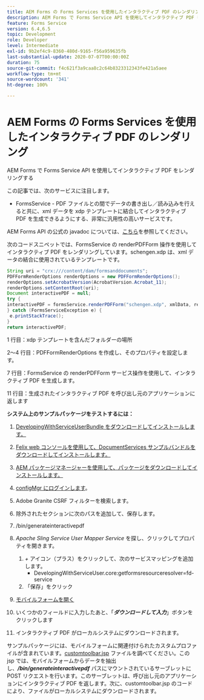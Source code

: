 ```yaml
---
title: AEM Forms の Forms Services を使用したインタラクティブ PDF のレンダリング
description: AEM Forms で Forms Service API を使用してインタラクティブ PDF をレンダリングする
feature: Forms Service
version: 6.4,6.5
topic: Development
role: Developer
level: Intermediate
exl-id: 9b2ef4c9-8360-480d-9165-f56a959635fb
last-substantial-update: 2020-07-07T00:00:00Z
duration: 75
source-git-commit: f4c621f3a9caa8c2c64b8323312343fe421a5aee
workflow-type: tm+mt
source-wordcount: '341'
ht-degree: 100%

---
```


# AEM Forms の Forms Services を使用したインタラクティブ PDF のレンダリング

AEM Forms で Forms Service API を使用してインタラクティブ PDF をレンダリングする

この記事では、次のサービスに注目します。

* FormsService - PDF ファイルとの間でデータの書き出し／読み込みを行えると共に、xml データを xdp テンプレートに結合してインタラクティブ PDF を生成できるようにする、非常に汎用性の高いサービスです。

AEM Forms API の公式の javadoc については、[こちら](https://helpx.adobe.com/jp/aem-forms/6/javadocs/com/adobe/fd/output/api/package-summary.html)を参照してください。

次のコードスニペットでは、FormsService の renderPDFForm 操作を使用してインタラクティブ PDF をレンダリングしています。schengen.xdp は、xml データの結合に使用されているテンプレートです。

```java
String uri = "crx:///content/dam/formsanddocuments";
PDFFormRenderOptions renderOptions = new PDFFormRenderOptions();
renderOptions.setAcrobatVersion(AcrobatVersion.Acrobat_11);
renderOptions.setContentRoot(uri);
Document interactivePDF = null;
try {
interactivePDF = formsService.renderPDFForm("schengen.xdp", xmlData, renderOptions);
} catch (FormsServiceException e) {
 e.printStackTrace();
}
return interactivePDF;
```

1 行目：xdp テンプレートを含んだフォルダーの場所

2～4 行目：PDFFormRenderOptions を作成し、そのプロパティを設定します。

7 行目：FormsService の renderPDFForm サービス操作を使用して、インタラクティブ PDF を生成します。

11 行目：生成されたインタラクティブ PDF を呼び出し元のアプリケーションに返します

**システム上のサンプルパッケージをテストするには：**
1. [DevelopingWithServiceUserBundle をダウンロードしてインストールします。](/help/forms/assets/common-osgi-bundles/DevelopingWithServiceUser.jar)
1. [Felix web コンソールを使用して、DocumentServices サンプルバンドルをダウンロードしてインストールします。](/help/forms/assets/common-osgi-bundles/AEMFormsDocumentServices.core-1.0-SNAPSHOT.jar)
1. [AEM パッケージマネージャーを使用して、パッケージをダウンロードしてインストールします。](assets/downloadinteractivepdffrommobileform.zip)

1. [configMgr にログインします](http://localhost:4502/system/console/configMgr)。
1. Adobe Granite CSRF フィルターを検索します。
1. 除外されたセクションに次のパスを追加して、保存します。
1. /bin/generateinteractivepdf
1. _Apache Sling Service User Mapper Service_ を探し、クリックしてプロパティを開きます。
   1. *+* アイコン（プラス）をクリックして、次のサービスマッピングを追加します。
      * DevelopingWithServiceUser.core:getformsresourceresolver=fd-service
   1. 「保存」をクリック
1. [モバイルフォームを開く](http://localhost:4502/content/dam/formsanddocuments/schengen.xdp/jcr:content)
1. いくつかのフィールドに入力したあと、「***ダウンロードして入力***」ボタンをクリックします
1. インタラクティブ PDF がローカルシステムにダウンロードされます。


サンプルパッケージには、モバイルフォームに関連付けられたカスタムプロファイルが含まれています。[customtoolbar.jsp](http://localhost:4502/apps/AEMFormsDemoListings/customprofiles/addImageToMobileForm/demo/customtoolbar.jsp) ファイルを調べてください。この jsp では、モバイルフォームからデータを抽出し、***/bin/generateinteractivepdf*** パスにマウントされているサーブレットに POST リクエストを行います。このサーブレットは、呼び出し元のアプリケーションにインタラクティブ PDF を返します。次に、customtoolbar.jsp のコードにより、ファイルがローカルシステムにダウンロードされます。
